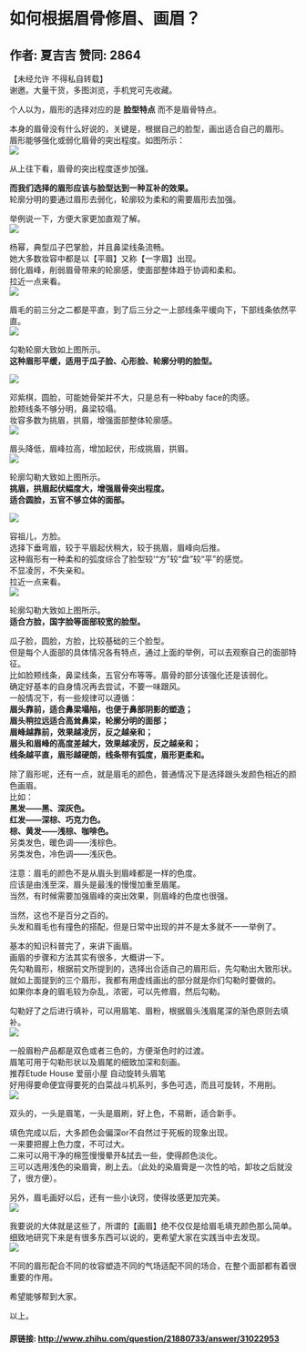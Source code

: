 # 如何根据眉骨修眉、画眉？
## 作者: 夏吉吉  赞同: 2864
【未经允许 不得私自转载】  
谢邀。大量干货，多图浏览，手机党可先收藏。  
  
个人以为，眉形的选择对应的是 **脸型特点** 而不是眉骨特点。  
  
本身的眉骨没有什么好说的，关键是，根据自己的脸型，画出适合自己的眉形。  
眉形能够强化或弱化眉骨的突出程度。如图所示：  
![](http://pic4.zhimg.com/77db2ff3a09c7a34f47c7ebd415c5c9f_b.jpg)


从上往下看，眉骨的突出程度逐步加强。  
  
**而我们选择的眉形应该与脸型达到一种互补的效果。**   
轮廓分明的要通过眉形去弱化，轮廓较为柔和的需要眉形去加强。  
  
举例说一下，方便大家更加直观了解。  
![](http://pic3.zhimg.com/8a42ff803a2833a69191e2d3cd0e262e_b.jpg)


杨幂，典型瓜子巴掌脸，并且鼻梁线条流畅。  
她大多数妆容中都是以【平眉】又称【一字眉】出现。  
弱化眉峰，削弱眉骨带来的轮廓感，使面部整体趋于协调和柔和。  
拉近一点来看。  
![](http://pic2.zhimg.com/f574a4052d947b6af9f7a2b94f0f9c21_b.jpg)


眉毛的前三分之二都是平直，到了后三分之一上部线条平缓向下，下部线条依然平直。  
![](http://pic4.zhimg.com/f6d9a4d20e57cd0bd38e94d6ab409d77_b.jpg)

 勾勒轮廓大致如上图所示。  
**这种眉形平缓，适用于瓜子脸、心形脸、轮廓分明的脸型。**   
  
![](http://pic1.zhimg.com/34ce934e1a253627dc41b610c8544294_b.jpg)

  
邓紫棋，圆脸，可能她骨架并不大，只是总有一种baby face的肉感。  
脸颊线条不够分明，鼻梁较塌。  
妆容多数为挑眉，拱眉，增强面部整体轮廓感。  
![](http://pic2.zhimg.com/e301533d85bf7c1df82a1a99a9ab7521_b.jpg)


眉头降低，眉峰拉高，增加起伏，形成挑眉，拱眉。  
![](http://pic1.zhimg.com/b4918e0b58e81d52079bf4988673b9d8_b.jpg)

 轮廓勾勒大致如上图所示。  
**挑眉，拱眉起伏幅度大，增强眉骨突出程度。**   
**适合圆脸，五官不够立体的面部。**   
  
![](http://pic4.zhimg.com/fa2efc6184d08e42d11dfa180b0f02f7_b.jpg)

 容祖儿，方脸。  
选择下垂弯眉，较于平眉起伏稍大，较于挑眉，眉峰向后推。  
这种眉形有一种柔和的弧度综合了脸型较‘“方”较“盘”较“平”的感觉。  
不显凌厉，不失亲和。  
拉近一点来看。  
![](http://pic4.zhimg.com/f101aa2bf261e13bf1dae8943504c95b_b.jpg)

 轮廓勾勒大致如上图所示。  
**适合方脸，国字脸等面部较宽的脸型。**   
  
  
瓜子脸，圆脸，方脸，比较基础的三个脸型。  
但是每个人面部的具体情况各有特点，通过上面的举例，可以去观察自己的面部特征。  
比如脸颊线条，鼻梁线条，五官分布等等。眉骨的部分该强化还是该弱化。  
确定好基本的自身情况再去尝试，不要一味跟风。  
一般情况下，有一些规律可以遵循：  
**眉头靠前，适合鼻梁塌陷，也便于鼻部阴影的塑造；**   
**眉头稍拉远适合高耸鼻梁，轮廓分明的面部；**   
**眉峰越靠前，效果越凌厉，反之越亲和；**   
**眉头和眉峰的高度差越大，效果越凌厉，反之越亲和；**   
**线条越平直，眉形越硬朗，线条带有弧度，眉形更柔和。**   
  
除了眉形呢，还有一点，就是眉毛的颜色，普通情况下是选择跟头发颜色相近的颜色画眉。  
比如：  
**黑发——黑、深灰色。**   
**红发——深棕、巧克力色。**   
**棕、黄发——浅棕、咖啡色。**   
另类发色，暖色调——浅棕色。  
另类发色，冷色调——浅灰色。  
  
注意：眉毛的颜色不是从眉头到眉峰都是一样的色度。  
应该是由浅至深，眉头是最浅的慢慢加重至眉尾。  
当然，有时候需要加强眉峰的突出效果，则眉峰的色度也很强。  
  
当然，这也不是百分之百的。  
头发和眉毛也有撞色的搭配，但是日常中出现的并不是太多就不一一举例了。  
  
基本的知识科普完了，来讲下画眉。  
画眉的步骤和方法其实有很多，大概讲一下。  
先勾勒眉形，根据前文所提到的，选择出合适自己的眉形后，先勾勒出大致形状。  
就如上面提到的三个眉形，我都有用虚线画出的部分就是你们勾勒时要做的。  
如果你本身的眉毛较为杂乱，浓密，可以先修眉，然后勾勒。  
  
勾勒好了之后进行填补，可以用眉笔、眉粉，根据眉头浅眉尾深的渐色原则去填补。  
![](http://pic2.zhimg.com/2c0ece4a0f45887f54cfc5fff3d171ed_b.jpg)

  
一般眉粉产品都是双色或者三色的，方便渐色时的过渡。  
眉笔可用于勾勒形状以及眉尾的细致加深和刻画。  
推荐Etude House 爱丽小屋 自动旋转头眉笔  
好用得要命便宜得要死的白菜战斗机系列，多色可选，而且可旋转，不用削。  
![](http://pic3.zhimg.com/ae5c3bdc4c8b1eab648ea1415f722eaa_b.jpg)


双头的，一头是眉笔，一头是眉刷，好上色，不易断，适合新手。  
  
填色完成以后，大多颜色会偏深or不自然过于死板的现象出现。  
一来要把握上色力度，不可过大。  
二来可以用干净的棉签慢慢晕开&拭去一些，使得颜色淡化。  
三可以选用浅色的染眉膏，刷上去。（此处的染眉膏是一次性的哈，卸妆之后就没了，很方便）。  
  
另外，眉毛画好以后，还有一些小诀窍，使得妆感更加完美。  
![](http://pic1.zhimg.com/fcb8d02489c9d44391e8a04f6cfa30a4_b.jpg)

  
  
  
我要说的大体就是这些了，所谓的【画眉】绝不仅仅是给眉毛填充颜色那么简单。  
细致地研究下来是有很多东西可以说的，更希望大家在实践当中去发现。  
![](http://pic1.zhimg.com/6d08f0237cf2e0617ea3d139abb5ba60_b.jpg)


不同的眉形配合不同的妆容塑造不同的气场适配不同的场合，在整个面部都有着很重要的作用。  
  
希望能够帮到大家。  
  
以上。

#### 原链接: http://www.zhihu.com/question/21880733/answer/31022953